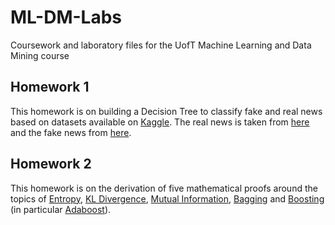 # ML-DM-Labs
Coursework and laboratory files for the UofT Machine Learning and Data Mining course

## Homework 1
This homework is on building a Decision Tree to classify fake and real news based on datasets available on [Kaggle](https://www.kaggle.com). The real news is taken from [here](https://www.kaggle.com/therohk/million-headlines) and the fake news from [here](https://www.kaggle.com/mrisdal/fake-news/data).

## Homework 2
This homework is on the derivation of five mathematical proofs around the topics of [Entropy](https://en.wikipedia.org/wiki/Entropy_(information_theory)), [KL Divergence](https://en.wikipedia.org/wiki/Kullback%E2%80%93Leibler_divergence), [Mutual Information](https://en.wikipedia.org/wiki/Mutual_information), [Bagging](https://en.wikipedia.org/wiki/Bootstrap_aggregating) and [Boosting](https://en.wikipedia.org/wiki/Boosting_(machine_learning)) (in particular [Adaboost](https://en.wikipedia.org/wiki/AdaBoost)). 
